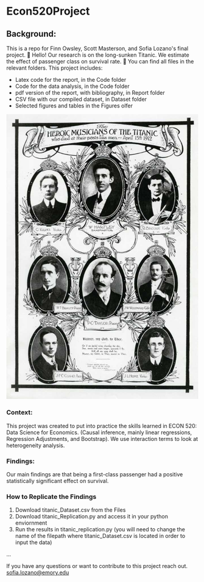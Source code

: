 # Econ520Project
## Background: 
This is a repo for Finn Owsley, Scott Masterson, and Sofia Lozano's final project. :ship: Hello! Our research is on the long-sunken Titanic. We estimate the effect of passenger class on survival rate. :ship: You can find all files in the relevant folders. This project includes: 

- Latex code for the report, in the Code folder
- Code for the data analysis, in the Code folder
- pdf version of the report, with bibliography, in Report folder
- CSV file with our compiled dataset, in Dataset folder
- Selected figures and tables in the Figures olfer

![Alt text](Figures/titanic-musicians_custom-13259031254de7661af92dd1bc1611745848bb27-2.jpg)

### Context: 
This project was created to put into practice the skills learned in ECON 520: Data Science for Economics. (Causal inference, mainly linear regressions, Regression Adjustments, and Bootstrap). 
We use interaction terms to look at heterogeneity analysis. 

### Findings:
Our main findings are that being a first-class passenger had a positive statistically significant effect on survival. 


### How to Replicate the Findings
1. Download titanic_Dataset.csv from the Files
2. Download titanic_Replication.py and access it in your python enviornment
3. Run the results in titanic_replication.py (you will need to change the name of the filepath where titanic_Dataset.csv is located in order to input the data)
   
...

If you have any questions or want to contribute to this project reach out. 
sofia.lozano@emory.edu

